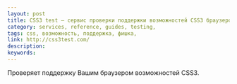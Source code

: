 ```yaml
---
layout: post
title: CSS3 test — сервис проверки поддержки возможностей CSS3 браузером
category: services, reference, guides, testing, 
tags: css, возможность, поддержка, фишка, 
link: http://css3test.com/
description: 
keywords: 
---
```


<p>Проверяет поддержку Вашим браузером возможностей CSS3.</p>

